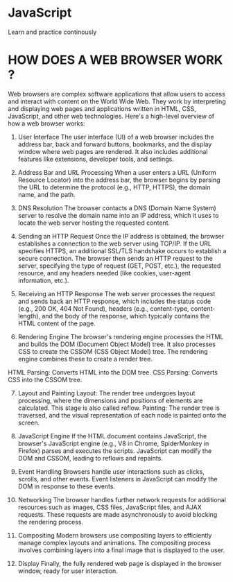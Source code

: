 # JavaScript
Learn and practice continously
 
# HOW DOES A WEB BROWSER WORK ?

Web browsers are complex software applications that allow users to access and interact with content on the World Wide Web. 
They work by interpreting and displaying web pages and applications written in HTML, CSS, JavaScript, and other web technologies. 
Here's a high-level overview of how a web browser works:

1. User Interface
The user interface (UI) of a web browser includes the address bar, back and forward buttons, bookmarks, and the display window where web pages are rendered. 
It also includes additional features like extensions, developer tools, and settings.

2. Address Bar and URL Processing
When a user enters a URL (Uniform Resource Locator) into the address bar, the browser begins by parsing the URL to determine the protocol (e.g., HTTP, HTTPS), the domain name, and the path.

3. DNS Resolution
The browser contacts a DNS (Domain Name System) server to resolve the domain name into an IP address, which it uses to locate the web server hosting the requested content.

4. Sending an HTTP Request
Once the IP address is obtained, the browser establishes a connection to the web server using TCP/IP. 
If the URL specifies HTTPS, an additional SSL/TLS handshake occurs to establish a secure connection. 
The browser then sends an HTTP request to the server, specifying the type of request (GET, POST, etc.), the requested resource, and any headers needed (like cookies, user-agent information, etc.).

5. Receiving an HTTP Response
The web server processes the request and sends back an HTTP response, which includes the status code (e.g., 200 OK, 404 Not Found), headers (e.g., content-type, content-length), 
and the body of the response, which typically contains the HTML content of the page.

6. Rendering Engine
The browser's rendering engine processes the HTML and builds the DOM (Document Object Model) tree. It also processes CSS to create the CSSOM (CSS Object Model) tree. 
The rendering engine combines these to create a render tree.

HTML Parsing: Converts HTML into the DOM tree.
CSS Parsing: Converts CSS into the CSSOM tree.

7. Layout and Painting
Layout: The render tree undergoes layout processing, where the dimensions and positions of elements are calculated. This stage is also called reflow.
Painting: The render tree is traversed, and the visual representation of each node is painted onto the screen.

8. JavaScript Engine
If the HTML document contains JavaScript, the browser's JavaScript engine (e.g., V8 in Chrome, SpiderMonkey in Firefox) parses and executes the scripts. 
JavaScript can modify the DOM and CSSOM, leading to reflows and repaints.

9. Event Handling
Browsers handle user interactions such as clicks, scrolls, and other events. Event listeners in JavaScript can modify the DOM in response to these events.

10. Networking
The browser handles further network requests for additional resources such as images, CSS files, JavaScript files, and AJAX requests. 
These requests are made asynchronously to avoid blocking the rendering process.

11. Compositing
Modern browsers use compositing layers to efficiently manage complex layouts and animations. The compositing process involves combining layers into a final image that is displayed to the user.

12. Display
Finally, the fully rendered web page is displayed in the browser window, ready for user interaction.
